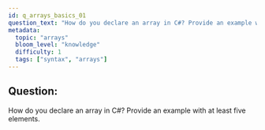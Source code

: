 ```yaml
---
id: q_arrays_basics_01
question_text: "How do you declare an array in C#? Provide an example with at least five elements."
metadata:
  topic: "arrays"
  bloom_level: "knowledge"
  difficulty: 1
  tags: ["syntax", "arrays"]
---
```


## Question:

How do you declare an array in C#? Provide an example with at least five elements. 
